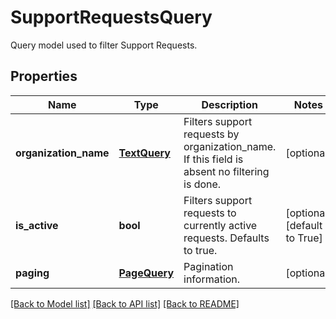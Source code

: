 # SupportRequestsQuery

Query model used to filter Support Requests.
## Properties
Name | Type | Description | Notes
------------ | ------------- | ------------- | -------------
**organization_name** | [**TextQuery**](TextQuery.md) | Filters support requests by organization_name. If this field is absent no filtering is done. | [optional] 
**is_active** | **bool** | Filters support requests to currently active requests. Defaults to true. | [optional] [default to True]
**paging** | [**PageQuery**](PageQuery.md) | Pagination information. | [optional] 

[[Back to Model list]](../README.md#documentation-for-models) [[Back to API list]](../README.md#documentation-for-api-endpoints) [[Back to README]](../README.md)


